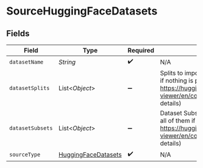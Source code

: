 # SourceHuggingFaceDatasets


## Fields

| Field                                                                                                                                                             | Type                                                                                                                                                              | Required                                                                                                                                                          | Description                                                                                                                                                       |
| ----------------------------------------------------------------------------------------------------------------------------------------------------------------- | ----------------------------------------------------------------------------------------------------------------------------------------------------------------- | ----------------------------------------------------------------------------------------------------------------------------------------------------------------- | ----------------------------------------------------------------------------------------------------------------------------------------------------------------- |
| `datasetName`                                                                                                                                                     | *String*                                                                                                                                                          | :heavy_check_mark:                                                                                                                                                | N/A                                                                                                                                                               |
| `datasetSplits`                                                                                                                                                   | List\<*Object*>                                                                                                                                                   | :heavy_minus_sign:                                                                                                                                                | Splits to import. Will import all of them if nothing is provided (see https://huggingface.co/docs/dataset-viewer/en/configs_and_splits for more details)          |
| `datasetSubsets`                                                                                                                                                  | List\<*Object*>                                                                                                                                                   | :heavy_minus_sign:                                                                                                                                                | Dataset Subsets to import. Will import all of them if nothing is provided (see https://huggingface.co/docs/dataset-viewer/en/configs_and_splits for more details) |
| `sourceType`                                                                                                                                                      | [HuggingFaceDatasets](../../models/shared/HuggingFaceDatasets.md)                                                                                                 | :heavy_check_mark:                                                                                                                                                | N/A                                                                                                                                                               |